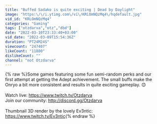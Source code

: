 ```yaml
---
title: "Buffed Sadako is quite exciting | Dead by Daylight"
image: "https:\/\/i.ytimg.com\/vi\/KRLOmNQzMq4\/hqdefault.jpg"
vid_id: "KRLOmNQzMq4"
categories: "Gaming"
tags: ["otzdarva","otz","dbd"]
date: "2022-03-10T23:33:40+03:00"
vid_date: "2022-03-09T15:54:36Z"
duration: "PT24M24S"
viewcount: "247407"
likeCount: "11880"
dislikeCount: ""
channel: "not Otzdarva"
---
```

{% raw %}Some games featuring some fun semi-random perks and our first attempt at getting the Adept achievement. The small buffs make the Onryo a bit more consistent and results in quite exciting gameplay. 😊<br /><br />Watch live: <a rel="nofollow" target="blank" href="https://www.twitch.tv/Otzdarva">https://www.twitch.tv/Otzdarva</a><br />Join our community: <a rel="nofollow" target="blank" href="http://discord.gg/Otzdarva">http://discord.gg/Otzdarva</a><br /><br />Thumbnail 3D render by the lovely Ev3ntic:<br /><a rel="nofollow" target="blank" href="https://www.twitch.tv/Ev3ntic">https://www.twitch.tv/Ev3ntic</a>{% endraw %}
